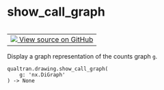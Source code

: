 # show_call_graph


<table class="tfo-notebook-buttons tfo-api nocontent" align="left">
<td>
  <a target="_blank" href="https://github.com/quantumlib/Qualtran/blob/main/qualtran/drawing/_show_funcs.py#L73-L75">
    <img src="https://www.tensorflow.org/images/GitHub-Mark-32px.png" />
    View source on GitHub
  </a>
</td>
</table>



Display a graph representation of the counts graph `g`.


<pre class="devsite-click-to-copy prettyprint lang-py tfo-signature-link">
<code>qualtran.drawing.show_call_graph(
    g: 'nx.DiGraph'
) -> None
</code></pre>



<!-- Placeholder for "Used in" -->
